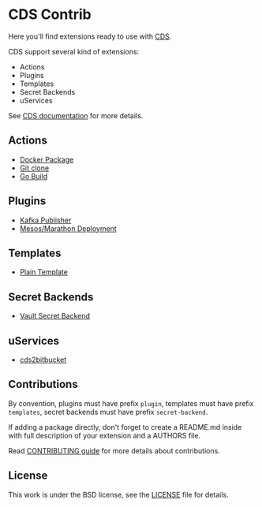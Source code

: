 # CDS Contrib

Here you'll find extensions ready to use with [CDS](https://github.com/ovh/cds).

CDS support several kind of extensions:

- Actions
- Plugins
- Templates
- Secret Backends
- uServices

See [CDS documentation](https://github.com/ovh/cds) for more details.

## Actions

- [Docker Package](https://github.com/ovh/cds-contrib/tree/master/actions/cds/cds-docker-package.hcl)
- [Git clone](https://github.com/ovh/cds-contrib/tree/master/actions/cds/cds-git-clone.hcl)
- [Go Build](https://github.com/ovh/cds-contrib/tree/master/actions/cds/cds-go-build.hcl)

## Plugins

- [Kafka Publisher](https://github.com/ovh/cds-contrib/tree/master/plugins/plugin-kafka-publish)
- [Mesos/Marathon Deployment](https://github.com/ovh/cds-contrib/tree/master/plugins/plugin-marathon)

## Templates

- [Plain Template](https://github.com/ovh/cds-contrib/tree/master/templates/cds-template-plain)

## Secret Backends

- [Vault Secret Backend](https://github.com/ovh/cds-contrib/tree/master/secret-backends/secret-backend-vault)

## uServices

- [cds2bitbucket](https://github.com/ovh/cds-contrib/tree/master/uservices/cds2bitbucket)

## Contributions

By convention, plugins must have prefix `plugin`, templates  must have prefix `templates`, secret backends must have prefix `secret-backend`.

If adding a package directly, don't forget to create a README.md inside with full description of your extension and a AUTHORS file.

Read [CONTRIBUTING guide](CONTRIBUTING.md) for more details about contributions.

## License

This work is under the BSD license, see the [LICENSE](LICENSE) file for details.
